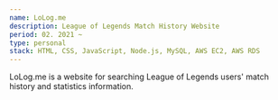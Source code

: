 ```yaml
---
name: LoLog.me
description: League of Legends Match History Website 
period: 02. 2021 ~
type: personal
stack: HTML, CSS, JavaScript, Node.js, MySQL, AWS EC2, AWS RDS
---
```

LoLog.me is a website for searching League of Legends users' match history and statistics information.